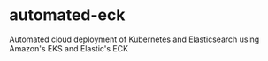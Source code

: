 # automated-eck
Automated cloud deployment of Kubernetes and Elasticsearch using Amazon's EKS and Elastic's ECK
